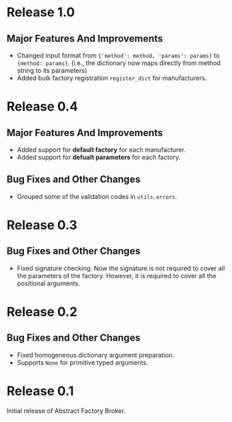 # Release 1.0
## Major Features And Improvements
- Changed input format from `{'method': method, 'params': params}` to `{method: params}`. (i.e., the dictionary now maps directly from method string to its parameters)
- Added bulk factory registration `register_dict` for manufacturers.

# Release 0.4
## Major Features And Improvements
- Added support for **default factory** for each manufacturer.
- Added support for **defualt parameters** for each factory.

## Bug Fixes and Other Changes
- Grouped some of the validation codes in `utils.errors`.

# Release 0.3
## Bug Fixes and Other Changes
- Fixed signature checking. Now the signature is not required to cover all the parameters of the factory. However, it is required to cover all the positional arguments.

# Release 0.2
## Bug Fixes and Other Changes

- Fixed homogeneous dictionary argument preparation.
- Supports `None` for primitive typed arguments.


# Release 0.1

Initial release of Abstract Factory Broker.